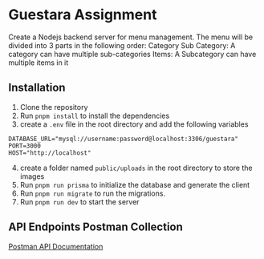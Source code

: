 # Guestara Assignment

Create a Nodejs backend server for menu management.
The menu will be divided into 3 parts in the following order:
Category
Sub Category: A category can have multiple sub-categories
Items: A Subcategory can have multiple items in it

## Installation

1. Clone the repository
2. Run `pnpm install` to install the dependencies
3. create a `.env` file in the root directory and add the following variables

```
DATABASE_URL="mysql://username:password@localhost:3306/guestara"
PORT=3000
HOST="http://localhost"
```

4. create a folder named `public/uploads` in the root directory to store the images
5. Run `pnpm run prisma` to initialize the database and generate the client
6. Run `pnpm run migrate` to run the migrations.
7. Run `pnpm run dev` to start the server

## API Endpoints Postman Collection

[Postman API Documentation](https://documenter.getpostman.com/view/30510479/2sA3s7iUQh)
